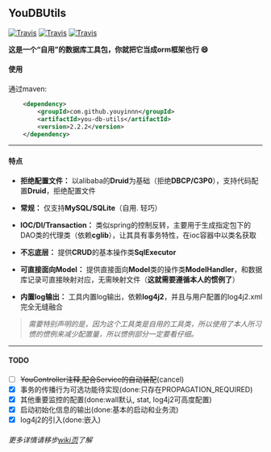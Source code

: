 ## YouDBUtils
[![Travis](https://img.shields.io/badge/version-2.2.2-green.svg)]()
[![Travis](https://img.shields.io/badge/druid-1.1.8-brightgreen.svg)]()
[![Travis](https://img.shields.io/badge/cglibnodep-3.2.5-brightgreen.svg)]()

**这是一个“自用”的数据库工具包，你就把它当成orm框架也行 :smile:**

#### 使用

通过maven:
```xml
    <dependency>
        <groupId>com.github.youyinnn</groupId>
        <artifactId>you-db-utils</artifactId>
        <version>2.2.2</version>
    </dependency>
```

- - -

#### 特点

- **拒绝配置文件：** 以alibaba的**Druid**为基础（拒绝**DBCP/C3P0**），支持代码配置**Druid**，拒绝配置文件

- **常规：** 仅支持**MySQL/SQLite**（自用. 轻巧）

- **IOC/DI/Transaction：** 类似spring的控制反转，主要用于生成指定包下的DAO类的代理类（依赖**cglib**），让其具有事务特性，在ioc容器中以类名获取

- **不忘底层：** 提供**CRUD**的基本操作类**SqlExecutor**

- **可直接面向Model：** 提供直接面向**Model**类的操作类**ModelHandler**，和数据库记录可直接映射对应，无需映射文件（**这就需要遵循本人的惯例了**）

- **内置log输出：** 工具内置log输出，依赖**log4j2**，并且与用户配置的log4j2.xml完全无缝融合

> *需要特别声明的是，因为这个工具类是自用的工具类，所以使用了本人所习惯的惯例来减少配置量，所以惯例部分一定要看仔细。*

- - -

#### TODO
- [ ] ~~YouController注释,配合Service的自动装配~~(cancel)
- [x] 事务的传播行为可选功能待实现(done:只存在PROPAGATION_REQUIRED)
- [x] 其他重要监控的配置(done:wall默认, stat, log4j2可高度配置)
- [x] 启动初始化信息的输出(done:基本的启动和业务流)
- [x] log4j2的引入(done:嵌入)

###### 更多详情请移步[wiki页](https://github.com/youyinnn/YouDBUtils/wiki)了解
